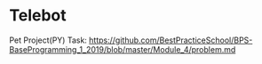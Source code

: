 # Telebot
Pet Project(PY)
Task:
https://github.com/BestPracticeSchool/BPS-BaseProgramming_1_2019/blob/master/Module_4/problem.md
